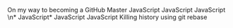 On my way to becoming a GitHub Master
 JavaScript JavaScript JavaScript
\n* JavaScript\* JavaScript JavaScript
 Killing history using git rebase
